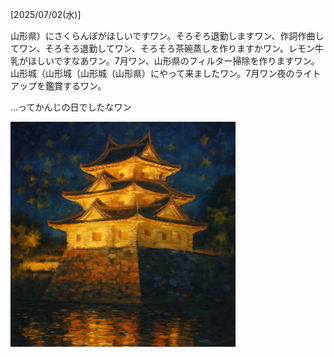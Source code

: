 [2025/07/02(水)]

山形県）にさくらんぼがほしいですワン。そろそろ退勤しますワン、作詞作曲してワン、そろそろ退勤してワン、そろそろ茶碗蒸しを作りますかワン。レモン牛乳がほしいですなあワン。7月ワン、山形県のフィルター掃除を作りますワン。山形城（山形城（山形城（山形県）にやって来ましたワン。7月ワン夜のライトアップを鑑賞するワン。

...ってかんじの日でしたなワン

<img width="360px" src="image.png">